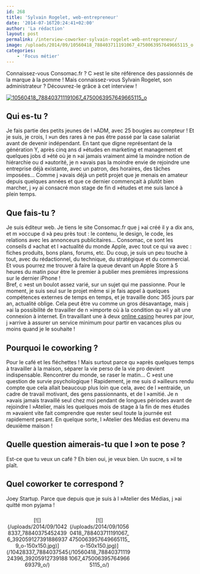```yaml
---
id: 268
title: 'Sylvain Rogelet, web-entrepreneur'
date: '2014-07-16T20:24:41+02:00'
author: 'La rédaction'
layout: post
permalink: /interview-coworker-sylvain-rogelet-web-entrepreneur/
image: /uploads/2014/09/10560418_788403711191067_4750063957649665115_o.jpg
categories:
    - 'Focus métier'
---
```


Connaissez-vous Consomac.fr ? C »est le site référence des passionnés de la marque à la pomme ! Mais connaissez-vous Sylvain Rogelet, son administrateur ? Découvrez-le grâce à cet interview !

[![10560418_788403711191067_4750063957649665115_o](/uploads/2014/09/10560418_788403711191067_4750063957649665115_o-300x225.jpg)](/uploads/2014/09/10560418_788403711191067_4750063957649665115_o.jpg)

## Qui es-tu ?

Je fais partie des petits jeunes de l »ADM, avec 25 bougies au compteur ! Et je suis, je crois, l »un des rares à ne pas être passé par la case salariat avant de devenir indépendant. En tant que digne représentant de la génération Y, après cinq ans d »études en marketing et management et quelques jobs d »été où je n »ai jamais vraiment aimé la moindre notion de hiérarchie ou d »autorité, je n »avais pas la moindre envie de rejoindre une entreprise déjà existante, avec un patron, des horaires, des tâches imposées… Comme j »avais déjà un petit projet que je menais en amateur depuis quelques années et que ce dernier commençait à plutôt bien marcher, j »y ai consacré mon stage de fin d »études et me suis lancé à plein temps.

## Que fais-tu ?

Je suis éditeur web. Je tiens le site Consomac.fr que j »ai créé il y a dix ans, et m »occupe d »à peu près tout : le contenu, le design, le code, les relations avec les annonceurs publicitaires… Consomac, ce sont les conseils d »achat et l »actualité du monde Apple, avec tout ce qui va avec : fiches produits, bons plans, forums, etc. Du coup, je suis un peu touche à tout, avec du rédactionnel, du technique, du stratégique et du commercial. Et vous pourrez me trouver à faire la queue devant un Apple Store à 5 heures du matin pour être le premier à publier mes premières impressions sur le dernier iPhone !  
Bref, c »est un boulot assez varié, sur un sujet qui me passionne. Pour le moment, je suis seul sur le projet même si je fais appel à quelques compétences externes de temps en temps, et je travaille donc 365 jours par an, actualité oblige. Cela peut être vu comme un gros désavantage, mais j »ai la possibilité de travailler de n »importe où à la condition qu »il y ait une connexion à internet. En travaillant une à deux [online casino](http://www.svenskkasinon.com/) heures par jour, j »arrive à assurer un service minimum pour partir en vacances plus ou moins quand je le souhaite !

## Pourquoi le coworking ?

Pour le café et les fléchettes ! Mais surtout parce qu »après quelques temps à travailler à la maison, séparer la vie perso de la vie pro devient indispensable. Rencontrer du monde, se raser le matin… C »est une question de survie psychologique ! Rapidement, je me suis d »ailleurs rendu compte que cela allait beaucoup plus loin que cela, avec de l »entraide, un cadre de travail motivant, des gens passionnants, et de l »amitié. Je n »avais jamais travaillé seul chez moi pendant de longues périodes avant de rejoindre l »Atelier, mais les quelques mois de stage à la fin de mes études m »avaient vite fait comprendre que rester seul toute la journée est rapidement pesant. En quelque sorte, l »Atelier des Médias est devenu ma deuxième maison !

## Quelle question aimerais-tu que l »on te pose ?

Est-ce que tu veux un café ? Eh bien oui, je veux bien. Un sucre, s »il te plaît.

## Quel coworker te correspond ?

Joey Startup. Parce que depuis que je suis à l »Atelier des Médias, j »ai quitté mon pyjama !

 <style type="text/css">
			#gallery-6 {
				margin: auto;
			}
			#gallery-6 .gallery-item {
				float: left;
				margin-top: 10px;
				text-align: center;
				width: 33%;
			}
			#gallery-6 img {
				border: 2px solid #cfcfcf;
			}
			#gallery-6 .gallery-caption {
				margin-left: 0;
			}
			/* see gallery_shortcode() in wp-includes/media.php */
		</style>

<div class="gallery galleryid-268 gallery-columns-3 gallery-size-thumbnail" id="gallery-6"><dl class="gallery-item"> <dt class="gallery-icon landscape"> [![](/uploads/2014/09/10428337_788403754524396_3920591273918869379_o-150x150.jpg)](/10428337_788403754524396_3920591273918869379_o/) </dt></dl><dl class="gallery-item"> <dt class="gallery-icon landscape"> [![](/uploads/2014/09/10560418_788403711191067_4750063957649665115_o-150x150.jpg)](/10560418_788403711191067_4750063957649665115_o/) </dt></dl>   
 </div>